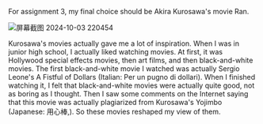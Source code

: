 For assignment 3, my final choice should be Akira Kurosawa's movie Ran. 

![屏幕截图 2024-10-03 220454](https://github.com/user-attachments/assets/34c690ce-5e55-4fd4-a60c-6ac66fe0fca4)

Kurosawa's movies actually gave me a lot of inspiration. When I was in junior high school, I actually liked watching movies. At first, it was Hollywood special effects movies, then art films, and then black-and-white movies. The first black-and-white movie I watched was actually Sergio Leone's A Fistful of Dollars (Italian: Per un pugno di dollari). When I finished watching it, I felt that black-and-white movies were actually quite good, not as boring as I thought. Then I saw some comments on the Internet saying that this movie was actually plagiarized from Kurosawa's Yojimbo (Japanese: 用心棒,). So these movies reshaped my view of them.

